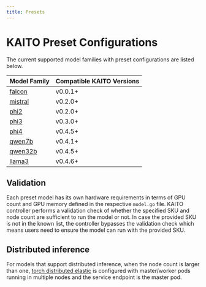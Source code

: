 ```yaml
---
title: Presets
---
```


# KAITO Preset Configurations
The current supported model families with preset configurations are listed below.

| Model Family                                | Compatible KAITO Versions |
|---------------------------------------------|---------------------------|
| [falcon](./workspace/models/falcon)         | v0.0.1+                   |
| [mistral](./workspace/models/mistral)       | v0.2.0+                   |
| [phi2](./workspace/models/phi2)             | v0.2.0+                   |
| [phi3](./workspace/models/phi3)             | v0.3.0+                   |
| [phi4](./workspace/models/phi4)             | v0.4.5+                   |
| [qwen7b](./workspace/models/qwen)           | v0.4.1+                   |
| [qwen32b](./workspace/models/qwen)          | v0.4.5+                   |
| [llama3](./workspace/models/llama3)         | v0.4.6+                   |


## Validation
Each preset model has its own hardware requirements in terms of GPU count and GPU memory defined in the respective `model.go` file. KAITO controller performs a validation check of whether the specified SKU and node count are sufficient to run the model or not. In case the provided SKU is not in the known list, the controller bypasses the validation check which means users need to ensure the model can run with the provided SKU.

## Distributed inference

For models that support distributed inference, when the node count is larger than one, [torch distributed elastic](https://pytorch.org/docs/stable/distributed.elastic.html) is configured with master/worker pods running in multiple nodes and the service endpoint is the master pod.
